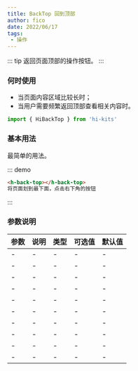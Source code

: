 ```yaml
---
title: BackTop 回到顶部
author: fico
date: 2022/06/17
tags:
 - 操作
---
```

::: tip
返回页面顶部的操作按钮。
:::
### 何时使用
- 当页面内容区域比较长时；
- 当用户需要频繁返回顶部查看相关内容时。
```ts
import { HiBackTop } from 'hi-kits'
```

### 基本用法

最简单的用法。

::: demo
```html
<h-back-top></h-back-top>
将页面划到最下面，点击右下角的按钮

```
:::

### 参数说明

|参数|说明|类型|可选值|默认值
|:--|:--|:--|:-----|:---
|- | - | - | - | -
|- | - | - | - | -
|- | - | - | - | -
|- | - | - | - | -
|- | - | - | - | -
|- | - | - | - | -
|- | - | - | - | -
|- | - | - | - | -
|- | - | - | - | -
|- | - | - | - | -
